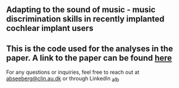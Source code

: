 ## Adapting to the sound of music - music discrimination skills in recently implanted cochlear implant users

This is the code used for the analyses in the paper. A link to the paper can be found [here](https://www.google.com)
--------------------------------------------------------------------------------------------------------------------

For any questions or inquiries, feel free to reach out at abseeberg@clin.au.dk or through LinkedIn <a href="https://dk.linkedin.com/in/alberte-seeberg-044404191" target="blank"><img align="center" src="https://raw.githubusercontent.com/rahuldkjain/github-profile-readme-generator/master/src/images/icons/Social/linked-in-alt.svg" alt="alberte seeberg" height="15" width="20" /></a>
</p>
